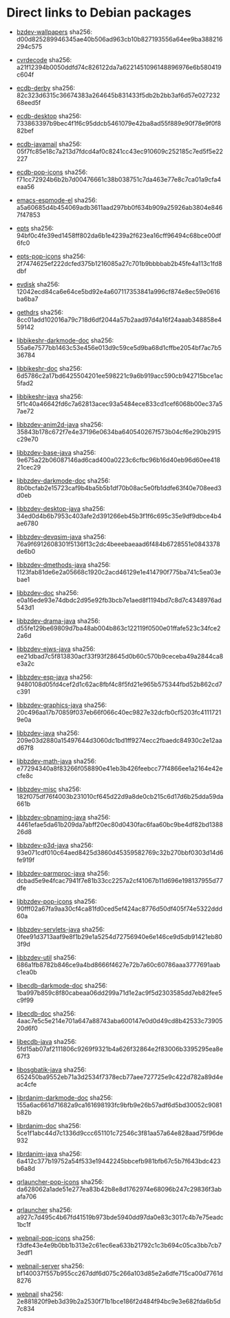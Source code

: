 # Direct links to Debian packages
 
  - [bzdev-wallpapers](./archive/pool/contrib/b/bzdev-wallpapers/bzdev-wallpapers_1.0.0_all.deb)
    sha256: d00d825289946345ae40b506ad963cb10b827193556a64ee9ba388216294c575
 
  - [cvrdecode](./archive/pool/contrib/c/cvrdecode/cvrdecode_1.3_all.deb)
    sha256: a21f12394b0050ddfd74c826122da7a6221451096148896976e6b580419c604f
 
  - [ecdb-derby](./archive/pool/contrib/e/ecdb-derby/ecdb-derby_0.1.8_all.deb)
    sha256: 82c323d6315c36674383a264645b831433f5db2b2bb3af6d57e02723268eed5f
 
  - [ecdb-desktop](./archive/pool/contrib/e/ecdb-desktop/ecdb-desktop_0.1.8_all.deb)
    sha256: 733863397b9bec4f1f6c95ddcb5461079e42ba8ad55f889e90f78e9f0f882bef
 
  - [ecdb-javamail](./archive/pool/contrib/e/ecdb-javamail/ecdb-javamail_0.1.7_all.deb)
    sha256: 05f7fc85e18c7a213d7fdcd4af0c8241cc43ec910609c252185c7ed5f5e22227
 
  - [ecdb-pop-icons](./archive/pool/contrib/e/ecdb-pop-icons/ecdb-pop-icons_0.1.8_all.deb)
    sha256: f71cc72924b6b2b7d00476661c38b038751c7da463e77e8c7ca01a9cfa4eaa56
 
  - [emacs-espmode-el](./archive/pool/contrib/e/emacs-espmode-el/emacs-espmode-el_1.1_all.deb)
    sha256: a5a60685d4b454069adb3611aad297bb0f634b909a25926ab3804e8467f47853
 
  - [epts](./archive/pool/contrib/e/epts/epts_1.1.32_all.deb)
    sha256: 94bf0c4fe39ed1458ff802da6b1e4239a2f623ea16cff96494c68bce00df6fc0
 
  - [epts-pop-icons](./archive/pool/contrib/e/epts-pop-icons/epts-pop-icons_1.1.32_all.deb)
    sha256: 2f7474625ef222dcfed375b1216085a27c701b9bbbbab2b45fe4a113c1fd8dbf
 
  - [evdisk](./archive/pool/contrib/e/evdisk/evdisk_1.13.1_all.deb)
    sha256: 12042ecd84ca6e64ce5bd92e4a607117353841a996cf874e8ec59e0616ba6ba7
 
  - [gethdrs](./archive/pool/contrib/g/gethdrs/gethdrs_1.1.1_all.deb)
    sha256: 8cc01add102016a79c718d6df2044a57b2aad97d4a16f24aaab348858e459142
 
  - [libbikeshr-darkmode-doc](./archive/pool/contrib/libb/libbikeshr-darkmode-doc/libbikeshr-darkmode-doc_1.4.9_all.deb)
    sha256: 55a6e7577bb1463c53e456e013d9c59ce5d9ba68d1cffbe2054bf7ac7b536784
 
  - [libbikeshr-doc](./archive/pool/contrib/libb/libbikeshr-doc/libbikeshr-doc_1.4.9_all.deb)
    sha256: 6d5786c2a17bd6425504201ee598221c9a6b919acc590cb942715bce1ac5fad2
 
  - [libbikeshr-java](./archive/pool/contrib/libb/libbikeshr-java/libbikeshr-java_1.4.9_all.deb)
    sha256: 5f1c40a46642fd6c7a62813acec93a5484ece833cd1cef6068b00ec37a57ae72
 
  - [libbzdev-anim2d-java](./archive/pool/contrib/libb/libbzdev-anim2d-java/libbzdev-anim2d-java_2.1.67_all.deb)
    sha256: 35843b178c672f7e4e37196e0634ba640540267f573b04cf6e290b2915c29e70
 
  - [libbzdev-base-java](./archive/pool/contrib/libb/libbzdev-base-java/libbzdev-base-java_2.1.67_all.deb)
    sha256: 9e675a22b06087146ad6cad400a0223c6cfbc96b16d40eb96d60ee41821cec29
 
  - [libbzdev-darkmode-doc](./archive/pool/contrib/libb/libbzdev-darkmode-doc/libbzdev-darkmode-doc_2.1.67_all.deb)
    sha256: 8b0bcfab2e15723caf9b4ba5b5b1df70b08ac5e0fb1ddfe63f40e708eed3d0eb
 
  - [libbzdev-desktop-java](./archive/pool/contrib/libb/libbzdev-desktop-java/libbzdev-desktop-java_2.1.67_all.deb)
    sha256: 34ed0d4b6b7953c403afe2d391266eb45b3f1f6c695c35e9df9dbce4b4ae6780
 
  - [libbzdev-devqsim-java](./archive/pool/contrib/libb/libbzdev-devqsim-java/libbzdev-devqsim-java_2.1.67_all.deb)
    sha256: 76a9f6912608301f5136f13c2dc4beeebaeaad6f484b6728551e0843378de6b0
 
  - [libbzdev-dmethods-java](./archive/pool/contrib/libb/libbzdev-dmethods-java/libbzdev-dmethods-java_2.1.67_all.deb)
    sha256: 1123fab81de6e2a05668c1920c2acd46129e1e414790f775ba741c5ea03ebae1
 
  - [libbzdev-doc](./archive/pool/contrib/libb/libbzdev-doc/libbzdev-doc_2.1.67_all.deb)
    sha256: e0a16ede93e74dbdc2d95e92fb3bcb7e1aed8f1194bd7c8d7c4348976ad543d1
 
  - [libbzdev-drama-java](./archive/pool/contrib/libb/libbzdev-drama-java/libbzdev-drama-java_2.1.67_all.deb)
    sha256: d55fe129be69809d7ba48ab004b863c122119f0500e01ffafe523c34fce22a6d
 
  - [libbzdev-ejws-java](./archive/pool/contrib/libb/libbzdev-ejws-java/libbzdev-ejws-java_2.1.67_all.deb)
    sha256: ee21dbad7c5f813830acf33f93f28645d0b60c570b9ceceba49a2844ca8e3a2c
 
  - [libbzdev-esp-java](./archive/pool/contrib/libb/libbzdev-esp-java/libbzdev-esp-java_2.1.67_all.deb)
    sha256: 9480108d05fd4cef2d1c62ac8fbf4c8f5fd21e965b575344fbd52b862cd7c391
 
  - [libbzdev-graphics-java](./archive/pool/contrib/libb/libbzdev-graphics-java/libbzdev-graphics-java_2.1.67_all.deb)
    sha256: 20c496aa17b70859f037eb66f066c40ec9827e32dcfb0cf5203fc41117219e0a
 
  - [libbzdev-java](./archive/pool/contrib/libb/libbzdev-java/libbzdev-java_2.1.67_all.deb)
    sha256: 209e03d2880a15497644d3060dc1bd1ff9274ecc2fbaedc84930c2e12aad67f8
 
  - [libbzdev-math-java](./archive/pool/contrib/libb/libbzdev-math-java/libbzdev-math-java_2.1.67_all.deb)
    sha256: e77294340a8f83266f058890e41eb3b426feebcc77f4866ee1a2164e42ecfe8c
 
  - [libbzdev-misc](./archive/pool/contrib/libb/libbzdev-misc/libbzdev-misc_2.1.67_all.deb)
    sha256: 182f075df76f4003b231010cf645d22d9a8de0cb215c6d17d6b25dda59da661b
 
  - [libbzdev-obnaming-java](./archive/pool/contrib/libb/libbzdev-obnaming-java/libbzdev-obnaming-java_2.1.67_all.deb)
    sha256: 4461efae5da61b209da7abff20ec80d0430fac6faa60bc9be4df82bd138826d8
 
  - [libbzdev-p3d-java](./archive/pool/contrib/libb/libbzdev-p3d-java/libbzdev-p3d-java_2.1.67_all.deb)
    sha256: 93e071cdf010c64aed8425d3860d45359582769c32b270bbf0303d14d6fe919f
 
  - [libbzdev-parmproc-java](./archive/pool/contrib/libb/libbzdev-parmproc-java/libbzdev-parmproc-java_2.1.67_all.deb)
    sha256: dcbad5e9e4fcac7941f7e81b33cc2257a2cf41067b11d696e198137955d77dfe
 
  - [libbzdev-pop-icons](./archive/pool/contrib/libb/libbzdev-pop-icons/libbzdev-pop-icons_2.1.67_all.deb)
    sha256: 90fff02a67fa9aa30cf4ca81fd0ced5ef424ac8776d50df405f74e5322ddd60a
 
  - [libbzdev-servlets-java](./archive/pool/contrib/libb/libbzdev-servlets-java/libbzdev-servlets-java_2.1.67_all.deb)
    sha256: 0fee91d3713aaf9e8f1b29e1a5254d72756940e6e146ce9d5db91421eb803f9d
 
  - [libbzdev-util](./archive/pool/contrib/libb/libbzdev-util/libbzdev-util_2.1.67_all.deb)
    sha256: 686a1fb8782b846ce9a4bd8666f4627e72b7a60c60786aaa3777691aabc1ea0b
 
  - [libecdb-darkmode-doc](./archive/pool/contrib/libe/libecdb-darkmode-doc/libecdb-darkmode-doc_0.1.7_all.deb)
    sha256: 1ba997b859c8f80cabeaa06dd299a71d1e2ac9f5d2303585dd7eb82fee5c9f99
 
  - [libecdb-doc](./archive/pool/contrib/libe/libecdb-doc/libecdb-doc_0.1.7_all.deb)
    sha256: 4aac7e5c5e214e701a647a88743aba600147e0d0d49cd8b42533c7390520d6f0
 
  - [libecdb-java](./archive/pool/contrib/libe/libecdb-java/libecdb-java_0.1.7_all.deb)
    sha256: 5fd15ab07af2111806c9269f9321b4a626f32864e2f83006b3395295ea8e67f3
 
  - [libosgbatik-java](./archive/pool/contrib/libo/libosgbatik-java/libosgbatik-java_0.4.2_all.deb)
    sha256: 652450ba9552eb71a3d2534f7378ecb77aee727725e9c422d782a89d4eac4cfe
 
  - [librdanim-darkmode-doc](./archive/pool/contrib/libr/librdanim-darkmode-doc/librdanim-darkmode-doc_1.4.13_all.deb)
    sha256: 155a6ac661d71682a9ca161698193fc9bfb9e26b57adf6d5bd30052c9081b82b
 
  - [librdanim-doc](./archive/pool/contrib/libr/librdanim-doc/librdanim-doc_1.4.13_all.deb)
    sha256: 5ce1f1abc44d7c1336d9ccc651101c72546c3f81aa57a64e828aad75f96de932
 
  - [librdanim-java](./archive/pool/contrib/libr/librdanim-java/librdanim-java_1.4.13_all.deb)
    sha256: 6a412c377b19752a54f533e19442245bbcefb981bfb67c5b7f643bdc423b6a8d
 
  - [qrlauncher-pop-icons](./archive/pool/contrib/q/qrlauncher-pop-icons/qrlauncher-pop-icons_1.14_all.deb)
    sha256: da628062a1ade51e277ea83b42b8e8d1762974e68096b247c29836f3abafa706
 
  - [qrlauncher](./archive/pool/contrib/q/qrlauncher/qrlauncher_1.14_all.deb)
    sha256: a927c7d495c4b67fd41519b973bde5940dd97da0e83c3017c4b7e75eadc1bc1f
 
  - [webnail-pop-icons](./archive/pool/contrib/w/webnail-pop-icons/webnail-pop-icons_1.6.28_all.deb)
    sha256: f3dfe43e4e9b0bb1b313e2c61ec6ea633b21792c1c3b694c05ca3bb7cb73edf1
 
  - [webnail-server](./archive/pool/contrib/w/webnail-server/webnail-server_1.6.28_all.deb)
    sha256: bf140037f557b955cc267ddf6d075c266a103d85e2a6dfe715ca00d7761d8276
 
  - [webnail](./archive/pool/contrib/w/webnail/webnail_1.6.28_all.deb)
    sha256: 2e881820f9eb3d39b2a2530f71b1bce186f2d484f94bc9e3e682fda6b5d7c834
